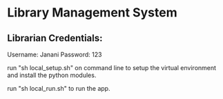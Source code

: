 # Library Management System 

## Librarian Credentials:

Username: Janani
Password: 123


run "sh local_setup.sh" on command line to setup the virtual environment and install the python modules.

run "sh local_run.sh" to run the app.
